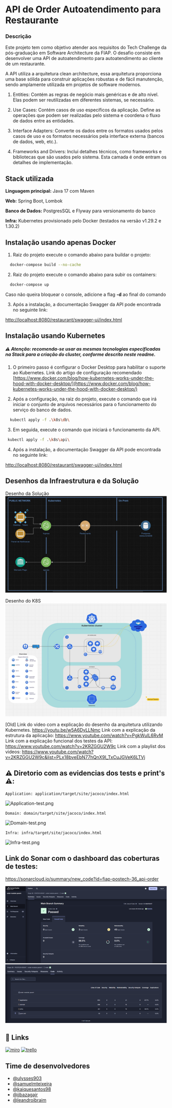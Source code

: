 # API de Order Autoatendimento para Restaurante
### Descrição
Este projeto tem como objetivo atender aos requisitos do Tech Challenge da pós-graduação em Software Architecture da FIAP. O desafio consiste em desenvolver uma API de autoatendimento para autoatendimento ao cliente de um restaurante.

A API utiliza a arquitetura clean architecture, essa arquitetura proporciona uma base sólida para construir aplicações robustas e de fácil manutenção, sendo amplamente utilizada em projetos de software modernos.

1. Entities: Contém as regras de negócio mais genéricas e de alto nível. Elas podem ser reutilizadas em diferentes sistemas, se necessário.

2. Use Cases: Contém casos de uso específicos da aplicação. Define as operações que podem ser realizadas pelo sistema e coordena o fluxo de dados entre as entidades.

3. Interface Adapters: Converte os dados entre os formatos usados pelos casos de uso e os formatos necessários pela interface externa (bancos de dados, web, etc.).

4. Frameworks and Drivers: Inclui detalhes técnicos, como frameworks e bibliotecas que são usados pelo sistema. Esta camada é onde entram os detalhes de implementação.

## Stack utilizada

**Linguagem principal:** Java 17 com Maven

**Web:** Spring Boot, Lombok

**Banco de Dados:** PostgresSQL e Flyway para versionamento do banco

**Infra:** Kubernetes provisionado pelo Docker (testados na versão v1.29.2 e 1.30.2)

## Instalação usando apenas Docker

1. Raiz do projeto execute o comando abaixo para buildar o projeto:

```bash
  docker-compose build --no-cache
```

2. Raiz do projeto execute o comando abaixo para subir os containers:

```bash
  docker-compose up
```
Caso não queira bloquear o console, adicione a flag **-d** ao final do comando

3. Após a instalação, a documentação Swagger da API pode encontrada no seguinte link:

[http://localhost:8080/restaurant/swagger-ui/index.html](http://localhost:8080/restaurant/swagger-ui/index.html)


## Instalação usando Kubernetes

##### ⚠️ Atenção: recomenda-se usar as mesmas tecnologias especificadas na Stack para a criação do cluster, conforme descrito neste readme.

1. O primeiro passo é configurar o Docker Desktop para habilitar o suporte ao Kubernetes. Link do artigo de configuração recomendado [https://www.docker.com/blog/how-kubernetes-works-under-the-hood-with-docker-desktop/](https://www.docker.com/blog/how-kubernetes-works-under-the-hood-with-docker-desktop/)


2. Após a configuração, na raiz do projeto, execute o comando que irá iniciar o conjunto de arquivos necessários para o funcionamento do serviço do banco de dados.
```bash
  kubectl apply -f .\k8s\db\
```

3. Em seguida, execute o comando que iniciará o funcionamento da API.
```bash
 kubectl apply -f .\k8s\api\ 
```

4. Após a instalação, a documentação Swagger da API pode encontrada no seguinte link:

[http://localhost:8080/restaurant/swagger-ui/index.html](http://localhost:8080/restaurant/swagger-ui/index.html)

## Desenhos da Infraestrutura e da Solução
Desenho da Solução 
![img_2.png](/docs/desenho_solucao_img.jpeg)

Desenho do K8S
![img_1.png](/docs/desenho_infra_K8S_img.jpeg)

[Old]
Link do video com a explicação do desenho da arquitetura utilizando Kubernetes.
https://youtu.be/w5A6DyLLNmc
Link com a explicação da estrutura da aplicação: https://www.youtube.com/watch?v=PgkWulL6RvM
Link com a explicação funcional dos testes da API: https://www.youtube.com/watch?v=2KRZGGU2W9c
Link com a playlist dos videos: https://www.youtube.com/watch?v=2KRZGGU2W9c&list=PLx18bveEbN77hQnX9I_TxCuJGVeK6LTVj

## ⚠️ Diretorio com as evidencias dos tests e print's ⚠️:

    Application: application/target/site/jacoco/index.html
![Application-test.png](docs%2Ftestes%2FApplication-test.png)


    Domain: domain/target/site/jacoco/index.html
![Domain-test.png](docs%2Ftestes%2FDomain-test.png)


    Infra: infra/target/site/jacoco/index.html
![Infra-test.png](docs%2Ftestes%2FInfra-test.png)

## Link do Sonar com o dashboard das coberturas de testes:
https://sonarcloud.io/summary/new_code?id=fiap-postech-36_api-order

![img_1.png](img_1.png)
![img_2.png](img_2.png)


## 🔗 Links
[![miro](https://img.shields.io/badge/Miro-050038.svg?style=for-the-badge&logo=Miro&logoColor=white)](https://miro.com/app/board/uXjVKM_0wdE=/?share_link_id=239546560997)
[![trello](https://img.shields.io/badge/Trello-0052CC.svg?style=for-the-badge&logo=Trello&logoColor=white)](https://trello.com/b/66MzITVs/techchalleng-desafio-restaurante)
## Time de desenvolvedores

- [@ulysses903](https://github.com/ulysses903)
- [@samuelmteixeira](https://www.github.com/samuelmteixeira)
- [@kaiquesantos98](https://www.github.com/KaiqueSantos98)
- [@jjbazagajr](https://www.github.com/jjbazagajr)
- [@leandroibraim](https://www.github.com/leandroibraim)
